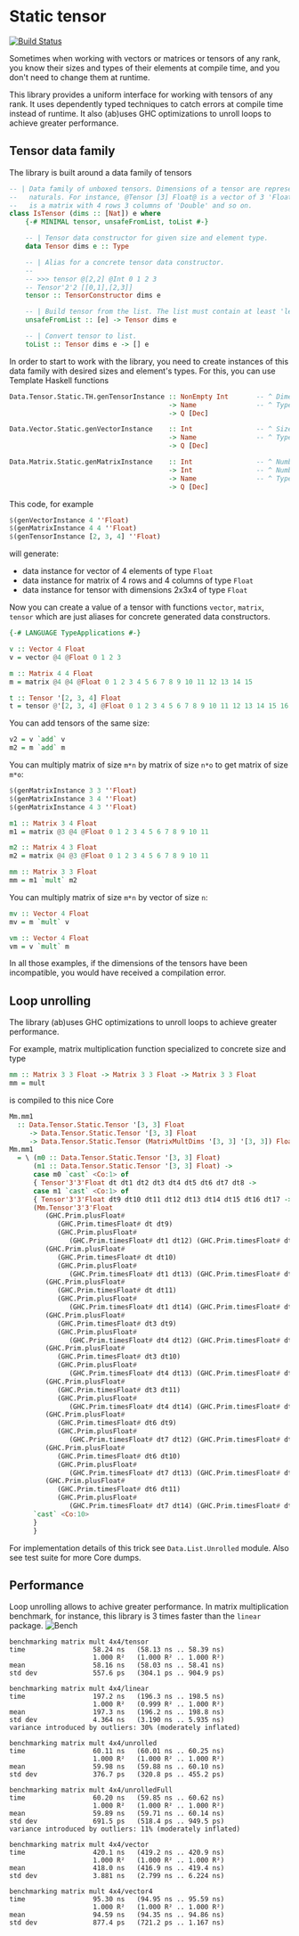 # Static tensor

[![Build Status](https://api.travis-ci.org/vagarenko/static-tensor.svg?branch=master)](https://travis-ci.org/vagarenko/static-tensor)

Sometimes when working with vectors or matrices or tensors of any rank, you know their sizes 
and types of their elements at compile time, and you don't need to change them at runtime.

This library provides a uniform interface for working with tensors of any rank. 
It uses dependently typed techniques to catch errors at compile time instead of runtime.
It also (ab)uses GHC optimizations to unroll loops to achieve greater performance.

## Tensor data family

The library is built around a data family of tensors

```haskell
-- | Data family of unboxed tensors. Dimensions of a tensor are represented as type-level list of 
--   naturals. For instance, @Tensor [3] Float@ is a vector of 3 'Float' elements; @Tensor [4,3] Double@ 
--   is a matrix with 4 rows 3 columns of 'Double' and so on.
class IsTensor (dims :: [Nat]) e where
    {-# MINIMAL tensor, unsafeFromList, toList #-}

    -- | Tensor data constructor for given size and element type.
    data Tensor dims e :: Type

    -- | Alias for a concrete tensor data constructor.
    -- 
    -- >>> tensor @[2,2] @Int 0 1 2 3
    -- Tensor'2'2 [[0,1],[2,3]]
    tensor :: TensorConstructor dims e

    -- | Build tensor from the list. The list must contain at least 'length' elements or method will throw an exception.
    unsafeFromList :: [e] -> Tensor dims e

    -- | Convert tensor to list.
    toList :: Tensor dims e -> [] e
```
In order to start to work with the library, you need to create instances of this data family 
with desired sizes and element's types.
For this, you can use Template Haskell functions

```haskell
Data.Tensor.Static.TH.genTensorInstance :: NonEmpty Int       -- ^ Dimensions of the tensor.
                                        -> Name               -- ^ Type of elements.
                                        -> Q [Dec]

Data.Vector.Static.genVectorInstance    :: Int                -- ^ Size of the vector.
                                        -> Name               -- ^ Type of elements.
                                        -> Q [Dec]

Data.Matrix.Static.genMatrixInstance    :: Int                -- ^ Number of rows.
                                        -> Int                -- ^ Number of columns.
                                        -> Name               -- ^ Type of elements.
                                        -> Q [Dec]
```

This code, for example

```haskell
$(genVectorInstance 4 ''Float)
$(genMatrixInstance 4 4 ''Float)
$(genTensorInstance [2, 3, 4] ''Float)
```

will generate:
* data instance for vector of 4 elements of type `Float`
* data instance for matrix of 4 rows and 4 columns of type `Float`
* data instance for tensor with dimensions 2x3x4 of type `Float`

Now you can create a value of a tensor with functions `vector`, `matrix`, `tensor` 
which are just aliases for concrete generated data constructors.

```haskell
{-# LANGUAGE TypeApplications #-}

v :: Vector 4 Float
v = vector @4 @Float 0 1 2 3

m :: Matrix 4 4 Float
m = matrix @4 @4 @Float 0 1 2 3 4 5 6 7 8 9 10 11 12 13 14 15

t :: Tensor '[2, 3, 4] Float
t = tensor @'[2, 3, 4] @Float 0 1 2 3 4 5 6 7 8 9 10 11 12 13 14 15 16 17 18 19 20 21 22 23
```

You can add tensors of the same size:
```haskell
v2 = v `add` v
m2 = m `add` m
```

You can multiply matrix of size `m*n` by matrix of size `n*o` to get matrix of size `m*o`:
```haskell
$(genMatrixInstance 3 3 ''Float)
$(genMatrixInstance 3 4 ''Float)
$(genMatrixInstance 4 3 ''Float)

m1 :: Matrix 3 4 Float
m1 = matrix @3 @4 @Float 0 1 2 3 4 5 6 7 8 9 10 11

m2 :: Matrix 4 3 Float
m2 = matrix @4 @3 @Float 0 1 2 3 4 5 6 7 8 9 10 11

mm :: Matrix 3 3 Float
mm = m1 `mult` m2
```

You can multiply matrix of size `m*n` by vector of size `n`:
```haskell
mv :: Vector 4 Float
mv = m `mult` v

vm :: Vector 4 Float
vm = v `mult` m
```

In all those examples, if the dimensions of the tensors have been incompatible, 
you would have received a compilation error.


## Loop unrolling
The library (ab)uses GHC optimizations to unroll loops to achieve greater performance.

For example, matrix multiplication function specialized to concrete size and type

```haskell
mm :: Matrix 3 3 Float -> Matrix 3 3 Float -> Matrix 3 3 Float
mm = mult
```

is compiled to this nice Core

```haskell
Mm.mm1
  :: Data.Tensor.Static.Tensor '[3, 3] Float
     -> Data.Tensor.Static.Tensor '[3, 3] Float
     -> Data.Tensor.Static.Tensor (MatrixMultDims '[3, 3] '[3, 3]) Float
Mm.mm1
  = \ (m0 :: Data.Tensor.Static.Tensor '[3, 3] Float)
      (m1 :: Data.Tensor.Static.Tensor '[3, 3] Float) ->
      case m0 `cast` <Co:1> of
      { Tensor'3'3'Float dt dt1 dt2 dt3 dt4 dt5 dt6 dt7 dt8 ->
      case m1 `cast` <Co:1> of
      { Tensor'3'3'Float dt9 dt10 dt11 dt12 dt13 dt14 dt15 dt16 dt17 ->
      (Mm.Tensor'3'3'Float
         (GHC.Prim.plusFloat#
            (GHC.Prim.timesFloat# dt dt9)
            (GHC.Prim.plusFloat#
               (GHC.Prim.timesFloat# dt1 dt12) (GHC.Prim.timesFloat# dt2 dt15)))
         (GHC.Prim.plusFloat#
            (GHC.Prim.timesFloat# dt dt10)
            (GHC.Prim.plusFloat#
               (GHC.Prim.timesFloat# dt1 dt13) (GHC.Prim.timesFloat# dt2 dt16)))
         (GHC.Prim.plusFloat#
            (GHC.Prim.timesFloat# dt dt11)
            (GHC.Prim.plusFloat#
               (GHC.Prim.timesFloat# dt1 dt14) (GHC.Prim.timesFloat# dt2 dt17)))
         (GHC.Prim.plusFloat#
            (GHC.Prim.timesFloat# dt3 dt9)
            (GHC.Prim.plusFloat#
               (GHC.Prim.timesFloat# dt4 dt12) (GHC.Prim.timesFloat# dt5 dt15)))
         (GHC.Prim.plusFloat#
            (GHC.Prim.timesFloat# dt3 dt10)
            (GHC.Prim.plusFloat#
               (GHC.Prim.timesFloat# dt4 dt13) (GHC.Prim.timesFloat# dt5 dt16)))
         (GHC.Prim.plusFloat#
            (GHC.Prim.timesFloat# dt3 dt11)
            (GHC.Prim.plusFloat#
               (GHC.Prim.timesFloat# dt4 dt14) (GHC.Prim.timesFloat# dt5 dt17)))
         (GHC.Prim.plusFloat#
            (GHC.Prim.timesFloat# dt6 dt9)
            (GHC.Prim.plusFloat#
               (GHC.Prim.timesFloat# dt7 dt12) (GHC.Prim.timesFloat# dt8 dt15)))
         (GHC.Prim.plusFloat#
            (GHC.Prim.timesFloat# dt6 dt10)
            (GHC.Prim.plusFloat#
               (GHC.Prim.timesFloat# dt7 dt13) (GHC.Prim.timesFloat# dt8 dt16)))
         (GHC.Prim.plusFloat#
            (GHC.Prim.timesFloat# dt6 dt11)
            (GHC.Prim.plusFloat#
               (GHC.Prim.timesFloat# dt7 dt14) (GHC.Prim.timesFloat# dt8 dt17))))
      `cast` <Co:10>
      }
      }
```

For implementation details of this trick see `Data.List.Unrolled` module.
Also see test suite for more Core dumps.

## Performance
Loop unrolling allows to achive greater performance.
In matrix multiplication benchmark, for instance, this library is 3 times faster than the `linear` package.
![Bench](https://raw.githubusercontent.com/vagarenko/static-tensor/master/bench.png)

```
benchmarking matrix mult 4x4/tensor
time                 58.24 ns   (58.13 ns .. 58.39 ns)
                     1.000 R²   (1.000 R² .. 1.000 R²)
mean                 58.16 ns   (58.03 ns .. 58.41 ns)
std dev              557.6 ps   (304.1 ps .. 904.9 ps)

benchmarking matrix mult 4x4/linear
time                 197.2 ns   (196.3 ns .. 198.5 ns)
                     1.000 R²   (0.999 R² .. 1.000 R²)
mean                 197.3 ns   (196.2 ns .. 198.8 ns)
std dev              4.364 ns   (3.190 ns .. 5.935 ns)
variance introduced by outliers: 30% (moderately inflated)

benchmarking matrix mult 4x4/unrolled
time                 60.11 ns   (60.01 ns .. 60.25 ns)
                     1.000 R²   (1.000 R² .. 1.000 R²)
mean                 59.98 ns   (59.88 ns .. 60.10 ns)
std dev              376.7 ps   (320.8 ps .. 455.2 ps)

benchmarking matrix mult 4x4/unrolledFull
time                 60.20 ns   (59.85 ns .. 60.62 ns)
                     1.000 R²   (1.000 R² .. 1.000 R²)
mean                 59.89 ns   (59.71 ns .. 60.14 ns)
std dev              691.5 ps   (518.4 ps .. 949.5 ps)
variance introduced by outliers: 11% (moderately inflated)

benchmarking matrix mult 4x4/vector
time                 420.1 ns   (419.2 ns .. 420.9 ns)
                     1.000 R²   (1.000 R² .. 1.000 R²)
mean                 418.0 ns   (416.9 ns .. 419.4 ns)
std dev              3.881 ns   (2.799 ns .. 6.224 ns)

benchmarking matrix mult 4x4/vector4
time                 95.30 ns   (94.95 ns .. 95.59 ns)
                     1.000 R²   (1.000 R² .. 1.000 R²)
mean                 94.59 ns   (94.35 ns .. 94.86 ns)
std dev              877.4 ps   (721.2 ps .. 1.167 ns)
```
